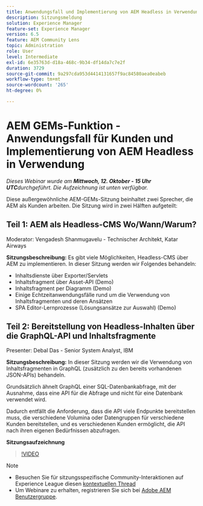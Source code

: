 ```yaml
---
title: Anwendungsfall und Implementierung von AEM Headless in Verwendung
description: Sitzungsmeldung
solution: Experience Manager
feature-set: Experience Manager
version: 6.5
feature: AEM Community Lens
topic: Administration
role: User
level: Intermediate
exl-id: 6e35763d-d18a-468c-9b34-df14da7c7e2f
duration: 3729
source-git-commit: 9a297cda953d4414131657f9ac84580aea0eabeb
workflow-type: tm+mt
source-wordcount: '265'
ht-degree: 0%

---
```


# AEM GEMs-Funktion - Anwendungsfall für Kunden und Implementierung von AEM Headless in Verwendung

*Dieses Webinar wurde am **Mittwoch, 12. Oktober - 15 Uhr UTC**durchgeführt. Die Aufzeichnung ist unten verfügbar.*

Diese außergewöhnliche AEM-GEMs-Sitzung beinhaltet zwei Sprecher, die AEM als Kunden arbeiten. Die Sitzung wird in zwei Hälften aufgeteilt:

## Teil 1: AEM als Headless-CMS Wo/Wann/Warum?

Moderator: Vengadesh Shanmugavelu - Technischer Architekt, Katar Airways

**Sitzungsbeschreibung:**
Es gibt viele Möglichkeiten, Headless-CMS über AEM zu implementieren.
In dieser Sitzung werden wir Folgendes behandeln:

* Inhaltsdienste über Exporter/Servlets
* Inhaltsfragment über Asset-API (Demo)
* Inhaltsfragment per Diagramm (Demo)
* Einige Echtzeitanwendungsfälle rund um die Verwendung von Inhaltsfragmenten und deren Ansätzen
* SPA Editor-Lernprozesse (Lösungsansätze zur Auswahl) (Demo)

## Teil 2: Bereitstellung von Headless-Inhalten über die GraphQL-API und Inhaltsfragmente

Presenter: Debal Das - Senior System Analyst, IBM

**Sitzungsbeschreibung:**
In dieser Sitzung werden wir die Verwendung von Inhaltsfragmenten in GraphQL (zusätzlich zu den bereits vorhandenen JSON-APIs) behandeln.

Grundsätzlich ähnelt GraphQL einer SQL-Datenbankabfrage, mit der Ausnahme, dass eine API für die Abfrage und nicht für eine Datenbank verwendet wird.

Dadurch entfällt die Anforderung, dass die API viele Endpunkte bereitstellen muss, die verschiedene Volumina oder Datengruppen für verschiedene Kunden bereitstellen, und es verschiedenen Kunden ermöglicht, die API nach ihren eigenen Bedürfnissen abzufragen.

**Sitzungsaufzeichnung**

>[!VIDEO](https://video.tv.adobe.com/v/3410160)

>[!NOTE]
>
>* Besuchen Sie für sitzungsspezifische Community-Interaktionen auf Experience League diesen [kontextuellen Thread](https://adobe.ly/3r6P4nr)
>* Um Webinare zu erhalten, registrieren Sie sich bei [Adobe AEM Benutzergruppe](https://aem-augs.adobe.com/).
